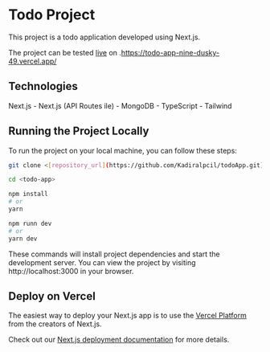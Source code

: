 # Todo Project

This project is a todo application developed using Next.js.

The project can be tested [live]([https://nextjs.org/](https://todo-app-nine-dusky-49.vercel.app/)) on .https://todo-app-nine-dusky-49.vercel.app/


## Technologies

 Next.js - Next.js (API Routes ile) -  MongoDB - TypeScript - Tailwind

## Running the Project Locally

To run the project on your local machine, you can follow these steps:


```bash
git clone <[repository_url](https://github.com/Kadiralpcil/todoApp.git)>
```


```bash
cd <todo-app>
```

```bash
npm install
# or
yarn
```

```bash
npm runn dev
# or
yarn dev
```

These commands will install project dependencies and start the development server. You can view the project by visiting http://localhost:3000 in your browser.

## Deploy on Vercel

The easiest way to deploy your Next.js app is to use the [Vercel Platform](https://vercel.com/new?utm_medium=default-template&filter=next.js&utm_source=create-next-app&utm_campaign=create-next-app-readme) from the creators of Next.js.

Check out our [Next.js deployment documentation](https://nextjs.org/docs/deployment) for more details.
